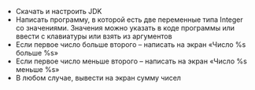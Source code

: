 -	Скачать и настроить JDK
-	Написать программу, в которой есть две переменные типа Integer со значениями. Значения можно указать в коде программы или ввести с клавиатуры или взять из аргументов
-	Если первое число больше второго – написать на экран «Число %s больше %s»
-	Если первое число меньше второго – написать на экран «Число %s меньше %s»
-	В любом случае, вывести на экран сумму чисел
